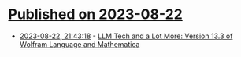 # [Published on 2023-08-22](index.md)

* [2023-08-22, 21:43:18](https://lobste.rs/s/c5itzd/llm_tech_lot_more_version_13_3_wolfram) - [LLM Tech and a Lot More: Version 13.3 of Wolfram Language and Mathematica](https://writings.stephenwolfram.com/2023/06/llm-tech-and-a-lot-more-version-13-3-of-wolfram-language-and-mathematica/)
